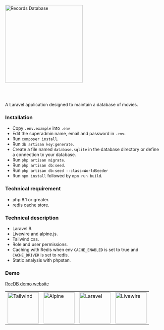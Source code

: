 <p style="text-align: left; padding: 1rem 0 3rem 0;"><img src="https://admin.recoo.app/assets/images/logo.webp" width="250" height="auto" alt="Records Database"/></p>

A Laravel application designed to maintain a database of movies.

### Installation
- Copy `.env.example` into `.env`
- Edit the superadmin name, email and password in `.env`.
- Run `composer install`.
- Run `db artisan key:generate`.
- Create a file named `database.sqlite` in the database directory or define a connection to your database.
- Run `php artisan migrate`.
- Run `php artisan db:seed`.
- Run `php artisan db:seed --class=WorldSeeder`
- Run `npm install` followed by `npm run build`.

### Technical requirement  
- php 8.1 or greater.  
- redis cache store.  

### Technical description
- Laravel 9.  
- Livewire and alpine.js.  
- Tailwind css.  
- Role and user permissions. 
- Caching with Redis when env `CACHE_ENABLED` is set to true and `CACHE_DRIVER` is set to redis.  
- Static analysis with phpstan.  

### Demo
<a href="https://admin.recoo.app" target="_blank">RecDB demo website</a>


<table>
<tbody>
<tr>
<td><img src="https://admin.recoo.app/assets/images/tailwind.svg" width="100" height="auto" alt="Tailwind" /></td>
<td><img src="https://admin.recoo.app/assets/images/alpinejs.svg" width="100" height="auto" alt="Alpine" /></td>
<td><img src="https://admin.recoo.app/assets/images/laravel.svg" width="100" height="auto" alt="Laravel" /></td>
<td><img src="https://admin.recoo.app/assets/images/livewire.svg" width="100" height="auto" alt="Livewire" /></td>
</tr>
</tbody>
</table>
